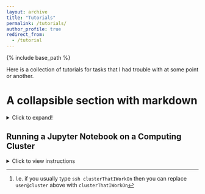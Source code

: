 ```yaml
---
layout: archive
title: "Tutorials"
permalink: /tutorials/
author_profile: true
redirect_from:
  - /tutorial
---
```


{% include base_path %}

Here is a collection of tutorials for tasks that I had trouble with at some point or another.

# A collapsible section with markdown
<details>
  <summary>Click to expand!</summary>
  <pre>
  
  ## Heading
  1. A numbered
  2. list
     * With some
     * Sub bullets

</pre>
</details>



## Running a Jupyter Notebook on a Computing Cluster
<details>
  <summary>Click to view instructions</summary>

  Instructions courtesy of [Chelsea](https://hangchelseasu.github.io/) and [Xiaowei](https://space.mit.edu/people/ou-xiaowei/). Assume your cluster has an interactive compute node session utility, accessed by the command "idev" (interactive development, exact command changes for each cluster). The following steps allow you to use its compute resources for a jupyter notebook which is accessed locally in your personal machine's browser.  

  **1. On cluster:**  
  - Go to the directory you want to work in
  - Start an interactive session `idev -t 2:00:00` (or similar command, you can also change how much time you request)
  - Activate your python environment `conda activate env` (or equivalent)
  - Set jupyter password `jupyter notebook password` and set a simple password (you may need to do this every time).
  - Start notebook `jupyter notebook --no-browser --ip=*`

  Then note the output in that terminal, as it will give you a URL which looks like `http://hostname:YYYY` where `YYYY` is the default port on that system (can be changed if desired). You can always check what `hostname` is for your specific compute node by typing `hostname` in a terminal connected to that particular compute node.

  **2. On your local machine:**  
  - Run `ssh -fvNL XXXX:hostname:YYYY user@cluster` with the following replacements:
      - `XXXX` -> the port you wish to use on your local machine, often people use 8888, but it may be in use so try 8889 or similar
      - `hostname:YYYY` -> from the above steps
      - `user@cluster` -> the usual info you would use to ssh into that cluster. If you have an ssh config file set up you can just type the ssh HostName here[^1]
  - Go to a local browser and type `localhost:XXXX` in the URL field
  - Enter your password, and you will see the notebooks.

  [^1]: I.e. if you usually type `ssh clusterThatIWorkOn` then you can replace `user@cluster` above with `clusterThatIWorkOn`
</details>
